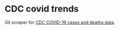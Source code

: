# CDC covid trends

Git scraper for [CDC COVID-19 cases and deaths data](https://data.cdc.gov/Case-Surveillance/United-States-COVID-19-Cases-and-Deaths-by-State-o/9mfq-cb36).
